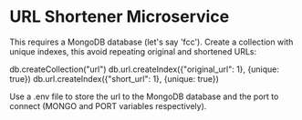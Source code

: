 # URL Shortener Microservice

This requires a MongoDB database (let's say 'fcc').
Create a collection with unique indexes, this avoid repeating original and shortened URLs:

db.createCollection("url")
db.url.createIndex({"original_url": 1}, {unique: true})
db.url.createIndex({"short_url": 1}, {unique: true})

Use a .env file to store the url to the MongoDB database and the port to connect (MONGO and PORT variables respectively).